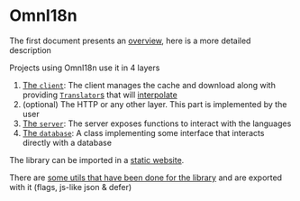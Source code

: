 # OmnI18n

The first document presents an [overview](../README.md), here is a more detailed description

Projects using OmnI18n use it in 4 layers

1. [The `client`](./client.md): The client manages the cache and download along with providing [`Translator`s](./translator.md) that will [interpolate](./interpolation.md)
2. (optional) The HTTP or any other layer. This part is implemented by the user
3. [The `server`](./server.md): The server exposes functions to interact with the languages
4. [The `database`](./db.md): A class implementing some interface that interacts directly with a database

The library can be imported in a [static website](umd.md).

There are [some utils that have been done for the library](./bonus.md) and are exported with it (flags, js-like json & defer)
